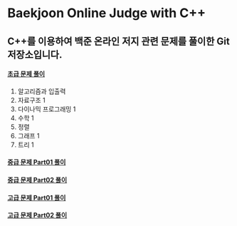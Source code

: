Baekjoon Online Judge with C++
=========================

C++를 이용하여 백준 온라인 저지 관련 문제를 풀이한 Git 저장소입니다.
---------------------------------------------

#### [초급 문제 풀이](./Basic)
1. 알고리즘과 입출력
2. 자료구조 1
3. 다이나믹 프로그래밍 1
4. 수학 1
5. 정렬
6. 그래프 1
7. 트리 1
#### [중급 문제 Part01 풀이](./Intermediate_Part01)
#### [중급 문제 Part02 풀이](./Intermediate_Part02)
#### [고급 문제 Part01 풀이](./Advanced_Part01)
#### [고급 문제 Part02 풀이](./Advanced_Part02)



